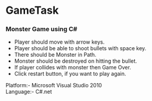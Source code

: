 # GameTask
<h3><b>Monster Game using C#</b></h3>
<ul>
<li>Player should move with arrow keys.</li>
<li>Player should be able to shoot bullets with space key.</li>
<li>There should be Monster in Path.</li>
<li>Monster should be destroyed on hitting the bullet.</li>
<li>If player collides with monster then Game Over.</li>
<li>Click restart button, if you want to play again.</li>
</ul>
<p>Platform:- Microsoft Visual Studio 2010<br>
Language:- C#.net</p><br><br>
